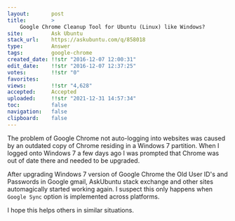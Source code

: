 ```yaml
---
layout:       post
title:        >
    Google Chrome Cleanup Tool for Ubuntu (Linux) like Windows?
site:         Ask Ubuntu
stack_url:    https://askubuntu.com/q/858018
type:         Answer
tags:         google-chrome
created_date: !!str "2016-12-07 12:00:31"
edit_date:    !!str "2016-12-07 12:37:25"
votes:        !!str "0"
favorites:    
views:        !!str "4,628"
accepted:     Accepted
uploaded:     !!str "2021-12-31 14:57:34"
toc:          false
navigation:   false
clipboard:    false
---
```


The problem of Google Chrome not auto-logging into websites was caused by an outdated copy of Chrome residing in a Windows 7 partition. When I logged onto Windows 7 a few days ago I was prompted that Chrome was out of date there and needed to be upgraded.

After upgrading Windows 7 version of Google Chrome the Old User ID's and Passwords in Google gmail, AskUbuntu stack exchange and other sites automagically started working again. I suspect this only happens when `Google Sync` option is implemented across platforms.

I hope this helps others in similar situations.
